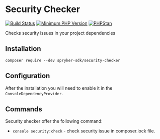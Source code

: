 # Security Checker

[![Build Status](https://github.com/spryker-sdk/security-checker/workflows/CI/badge.svg?branch=master)](https://github.com/spryker-sdk/security-checker/actions?query=workflow%3ACI+branch%3Amaster)
[![Minimum PHP Version](https://img.shields.io/badge/php-%3E%3D%207.3-8892BF.svg)](https://php.net/)
[![PHPStan](https://img.shields.io/badge/PHPStan-level%208-brightgreen.svg?style=flat)](https://phpstan.org/)

Checks security issues in your project dependencies

## Installation

`composer require --dev spryker-sdk/security-checker`

## Configuration

After the installation you will need to enable it in the `ConsoleDependencyProvider`. 

## Commands

Security shecker offer the following command:
- `console security:check` - check security issue in composer.lock file.